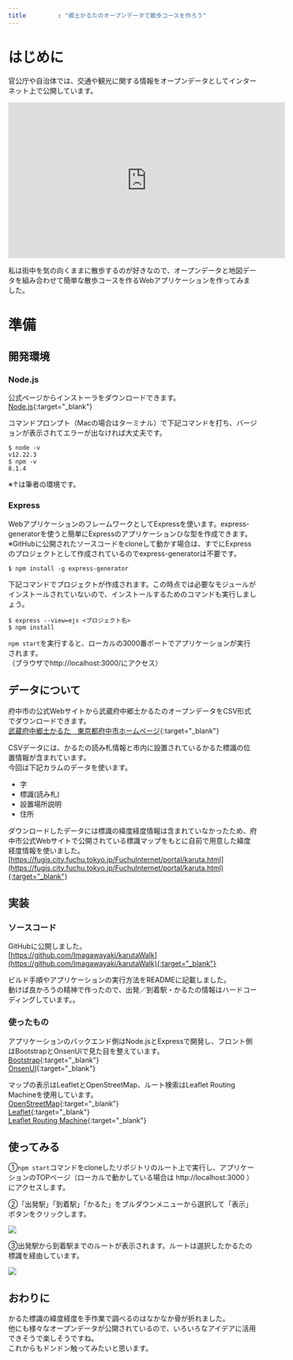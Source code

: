 ```yaml
---
title         : "郷土かるたのオープンデータで散歩コースを作ろう"
---
```


# はじめに

官公庁や自治体では、交通や観光に関する情報をオープンデータとしてインターネット上で公開しています。

<iframe width="560" height="315" src="https://www.youtube.com/embed/5tVVYrcaT24" title="YouTube video player" frameborder="0" allow="accelerometer; autoplay; clipboard-write; encrypted-media; gyroscope; picture-in-picture" allowfullscreen></iframe>  
  
  
私は街中を気の向くままに散歩するのが好きなので、オープンデータと地図データを組み合わせて簡単な散歩コースを作るWebアプリケーションを作ってみました。

# 準備

## 開発環境

### Node.js

公式ページからインストーラをダウンロードできます。  
[Node.js](https://nodejs.org/ja/){:target="_blank"}

コマンドプロンプト（Macの場合はターミナル）で下記コマンドを打ち、バージョンが表示されてエラーが出なければ大丈夫です。
```
$ node -v
v12.22.3
$ npm -v
8.1.4
```
※↑は筆者の環境です。

### Express

WebアプリケーションのフレームワークとしてExpressを使います。express-generatorを使うと簡単にExpressのアプリケーションひな型を作成できます。  
※GitHubに公開されたソースコードをcloneして動かす場合は、すでにExpressのプロジェクトとして作成されているのでexpress-generatorは不要です。
```
$ npm install -g express-generator
```

下記コマンドでプロジェクトが作成されます。この時点では必要なモジュールがインストールされていないので、インストールするためのコマンドも実行しましょう。
```
$ express --view=ejs <プロジェクト名>
$ npm install
```

`npm start`を実行すると、ローカルの3000番ポートでアプリケーションが実行されます。  
（ブラウザでhttp://localhost:3000/にアクセス）  

## データについて

府中市の公式Webサイトから武蔵府中郷土かるたのオープンデータをCSV形式でダウンロードできます。    
[武蔵府中郷土かるた　東京都府中市ホームページ](https://www.city.fuchu.tokyo.jp/gyosei/fuchusinogaiyo/enkaku/kyodokaruta.html){:target="_blank"}  

CSVデータには、かるたの読み札情報と市内に設置されているかるた標識の位置情報が含まれています。  
今回は下記カラムのデータを使います。  

* 字
* 標識(読み札)
* 設置場所説明
* 住所

ダウンロードしたデータには標識の緯度経度情報は含まれていなかったため、府中市公式Webサイトで公開されている標識マップをもとに自前で用意した緯度経度情報を使いました。  
[https://fugis.city.fuchu.tokyo.jp/FuchuInternet/portal/karuta.html](https://fugis.city.fuchu.tokyo.jp/FuchuInternet/portal/karuta.html){:target="_blank"}  

## 実装

### ソースコード

GitHubに公開しました。  
[https://github.com/Imagawayaki/karutaWalk](https://github.com/Imagawayaki/karutaWalk){:target="_blank"}

ビルド手順やアプリケーションの実行方法をREADMEに記載しました。  
動けば良かろうの精神で作ったので、出発／到着駅・かるたの情報はハードコーディングしています。。  

### 使ったもの

アプリケーションのバックエンド側はNode.jsとExpressで開発し、フロント側はBootstrapとOnsenUIで見た目を整えています。  
[Bootstrap](https://getbootstrap.jp/){:target="_blank"}  
[OnsenUI](https://ja.onsen.io/){:target="_blank"}  

マップの表示はLeafletとOpenStreetMap、ルート検索はLeaflet Routing Machineを使用しています。  
[OpenStreetMap](https://www.openstreetmap.org/){:target="_blank"}  
[Leaflet](https://leafletjs.com/){:target="_blank"}  
[Leaflet Routing Machine](https://www.liedman.net/leaflet-routing-machine/){:target="_blank"}  

## 使ってみる

①`npm start`コマンドをcloneしたリポジトリのルート上で実行し、アプリケーションのTOPページ（ローカルで動かしている場合は http://localhost:3000 ）にアクセスします。  

②「出発駅」「到着駅」「かるた」をプルダウンメニューから選択して「表示」ボタンをクリックします。  

![]({{site.baseurl}}/assets/img/posts_image/2022-01-16-001/2022-01-16-001.png)

③出発駅から到着駅までのルートが表示されます。ルートは選択したかるたの標識を経由しています。  

![]({{site.baseurl}}/assets/img/posts_image/2022-01-16-001/2022-01-16-002.png)

## おわりに

かるた標識の緯度経度を手作業で調べるのはなかなか骨が折れました。  
他にも様々なオープンデータが公開されているので、いろいろなアイデアに活用できそうで楽しそうですね。  
これからもドンドン触ってみたいと思います。
